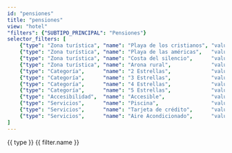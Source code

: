 ```yaml
---
id: "pensiones"
title: "pensiones"
view: "hotel"
"filters": {"SUBTIPO_PRINCIPAL": "Pensiones"}
selector_filters: [
    {"type": "Zona turística", "name": "Playa de los cristianos", "value":{"VALORESINDICADORESLISTA": regexp("/.*Playa de Los Cristianos.*/")}            },
    {"type": "Zona turística", "name": "Playa de las américas",   "value":{"VALORESINDICADORESLISTA": regexp("/.*Playa de Las Américas.*/")}              },
    {"type": "Zona turística", "name": "Costa del silencio",      "value":{"VALORESINDICADORESLISTA": regexp("/.*Costa del Silencio.*/")}                 },
    {"type": "Zona turística", "name": "Arona rural",             "value":{"VALORESINDICADORESLISTA": regexp("/.*Arona Rural.*/")}                        },
    {"type": "Categoría",      "name": "2 Estrellas",             "value":{"VALORESINDICADORESLISTA": regexp("/.*2 estrellas.*/")}                        },
    {"type": "Categoría",      "name": "3 Estrellas",             "value":{"VALORESINDICADORESLISTA": regexp("/.*3 estrellas.*/")}                        },
    {"type": "Categoría",      "name": "4 Estrellas",             "value":{"VALORESINDICADORESLISTA": regexp("/.*4 estrellas.*/")}                        },
    {"type": "Categoría",      "name": "5 Estrellas",             "value":{"VALORESINDICADORESLISTA": regexp("/.*5 estrellas.*/")}                        },
    {"type": "Accesibilidad",  "name": "Accesible",               "value":{"VALORESINDICADORESLISTA": regexp("/.*Accesible.*/")}                          },
    {"type": "Servicios",      "name": "Piscina",                 "value":{"VALORESINDICADORESLISTA": regexp("/.*Piscina.*/")}                            },
    {"type": "Servicios",      "name": "Tarjeta de crédito",      "value":{"VALORESINDICADORESLISTA": regexp("/.*Admite pago por tarjeta de crédito.*/")} },
    {"type": "Servicios",      "name": "Aire Acondicionado",      "value":{"VALORESINDICADORESLISTA": regexp("/.*Aire Acondicionado.*/")}                 }
]
---
```

<app-tab-bar></app-tab-bar>
<app-paginator-browser>
    <div flex="100" layout="row" layout-wrap layout-align="center">
        <md-menu ng-repeat="(type, filters) in node.selector_filters | groupBy: 'type'">
            <md-button ng-click="$mdMenu.open($event)">{{ type }}</md-button>
            <md-menu-content width="4">
                <md-menu-item ng-repeat="filter in filters">
                    <md-button ng-class="{'md-primary': filter.active}" ng-click="toggle_filter('$and', filter.value); filter.active = !filter.active" ng-init="filter.active = filter.active === undefined ? false : filter.active">{{ filter.name }}</md-button>
                </md-menu-item>
            </md-menu-content>
        </md-menu>
    </div>
    <div flex="100" flex-gt-sm="50" ng-class="{'end': $last}" ng-repeat="card in elements()">
        <app-card-standard item="card" prefix="node.href"></app-card-standard>
    </div>
</app-paginator-browser>
